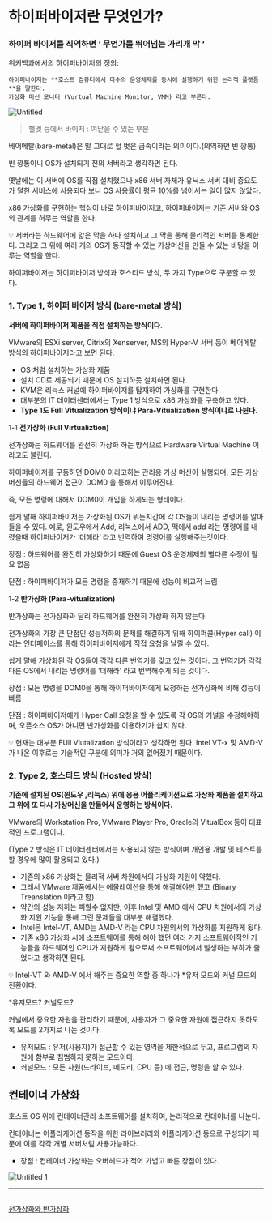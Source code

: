 # 하이퍼바이저란 무엇인가?

### 하이퍼 바이저를 직역하면 ‘ 무언가를 뛰어넘는 가리개 막 ‘

위키백과에서의 하이퍼바이저의 정의:

    하이퍼바이저는 **호스트 컴퓨터에서 다수의 운영체제를 동시에 실행하기 위한 논리적 플랫폼**을 말한다. 
    가상화 머신 모니터 (Vurtual Machine Monitor, VMM) 라고 부른다.

![Untitled](https://user-images.githubusercontent.com/84123877/174030886-de53ddfd-61c8-40ed-982e-1e1e54782e6e.png)

> 헬멧 등에서 바이저 : 여닫을 수 있는 부분
> 

베어메탈(bare-metal)은 말 그대로 헐 벗은 금속이라는 의미이다.(의역하면 빈 깡통)

빈 깡통이니 OS가 설치되기 전의 서버라고 생각하면 된다.

옛날에는 이 서버에 OS를 직접 설치했으나 x86 서버 자체가 유닉스 서버 대비 중요도가 덜한 서비스에 사용되다 보니 OS 사용률이 평균 10%를 넘어서는 일이 많지 않았다.

x86 가상화를 구현하는 핵심이 바로 하이퍼바이저고, 하이퍼바이저는 기존 서버와 OS의 관계를 허무는 역할을 한다.

<aside>
💡 서버라는 하드웨어에 얇은 막을 하나 설치하고 그 막을 통해 물리적인 서버를 통제한다. 그리고 그 위에 여러 개의 OS가 동작할 수 있는 가상머신을 만들 수 있는 바탕을 이루는 역할을 한다.

</aside>

하이퍼바이저는 하이퍼바이저 방식과 호스티드 방식, 두 가지 Type으로 구분할 수 있다.

### 1. Type 1, 하이퍼 바이저 방식 (bare-metal 방식)

**서버에 하이퍼바이저 제품을 직접 설치하는 방식이다.**

VMware의 ESXi server, Citrix의 Xenserver, MS의 Hyper-V 서버 등이 베어메탈 방식의 하이퍼바이저라고 보면 된다.

- OS 처럼 설치하는 가상화 제품
- 설치 CD로 제공되기 때문에 OS 설치하듯 설치하면 된다.
- KVM은 리눅스 커널에 하이퍼바이저를 탑재하여 가상화를 구현한다.
- 대부분의 IT 데이터센터에서는 Type 1 방식으로 x86 가상화를 구축하고 있다.
- **Type 1도 Full Vitualization 방식이냐 Para-Vitualization 방식이냐로 나뉜다.**

1-1 **전가상화 (Full Virtualiztion)**

전가상화는 하드웨어를 완전히 가상화 하는 방식으로 Hardware Virtual Machine 이라고도 불린다.

하이퍼바이저를 구동하면 DOM0 이라고하는 관리용 가상 머신이 실행되며, 모든 가상머신들의 하드웨어 접근이 DOM0 을 통해서 이루어진다.

즉, 모든 명령에 대해서 DOM0이 개입을 하게되는 형태이다.

쉽게 말해 하이퍼바이저는 가상화된 OS가 뭐든지간에 각 OS들이 내리는 명령어를 알아들을 수 있다. 예로, 윈도우에서 Add, 리눅스에서 ADD, 맥에서 add 라는 명령어를 내렸을때 하이퍼바이저가 ‘더해라’ 라고 번역하여 명령어를 실행해주는것이다.

장점 : 하드웨어를 완전히 가상화하기 때문에 Guest OS 운영체제의 별다른 수정이 필요 없음

단점 : 하이퍼바이저가 모든 명령을 중재하기 때문에 성능이 비교적 느림

1-2 **반가상화 (Para-vitualization)**

반가상화는 전가상화과 달리 하드웨어를 완전히 가상화 하지 않는다.

전가상화의 가장 큰 단점인 성능저하의 문제를 해결하기 위해 하이퍼콜(Hyper call) 이라는 인터페이스를 통해 하이퍼바이저에게 직접 요청을 날릴 수 있다.

쉽게 말해 가상화된 각 OS들이 각각 다른 번역기를  갖고 있는 것이다. 그 번역기가 각각 다른 OS에서 내리는 명령어를 ‘더해라’ 라고 번역해주게 되는 것이다.

장점 : 모든 명령을 DOM0을 통해 하이퍼바이저에게 요청하는 전가상화에 비해 성능이 빠름

단점 : 하이퍼바이저에게 Hyper Call 요청을 할 수 있도록 각 OS의 커널을 수정해야하며, 오픈소스 OS가 아니면 반가상화를 이용하기가 쉽지 않다.

<aside>
💡 현재는 대부분 FUll Viutalization 방식이라고 생각하면 된다. Intel VT-x 및 AMD-V가 나온 이후로는 기술적인 구분에 의미가 거의 없어졌기 때문이다.

</aside>

### 2. Type 2, 호스티드 방식 (Hosted 방식)

**기존에 설치된 OS(윈도우 ,리눅스) 위에 응용 어플리케이션으로 가상화 제품을 설치하고 그 위에 또 다시 가상머신을 만들어서 운영하는 방식이다.**

VMware의 Workstation Pro, VMware Player Pro, Oracle의 VitualBox 등이 대표적인 프로그램이다.

(Type 2 방식은 IT 데이터센터에서는 사용되지 않는 방식이며 개인용 개발 및 테스트를 할 경우에 많이 활용되고 있다.)

- 기존의 x86 가상화는 물리적 서버 차원에서의 가상화 지원이 약했다.
- 그래서 VMware 제품에서는 에물레이션을 통해 해결해야만 했고 (Binary Treanslation 이라고 함)
- 약간의 성능 저하는 피할수 없지만, 이후 Intel 및 AMD 에서 CPU 차원에서의 가상화 지원 기능을 통해 그런 문제들을 대부분 해결했다.
- Intel은 Intel-VT, AMD는 AMD-V 라는 CPU 차원의서의 가상화를 지원하게 됬다.
- 기존 x86 가상화 시에 소프트웨어를 통해 해야 했던 여러 가지 소프트웨어적인 기능들을 하드웨어인 CPU가 지원하게 됨으로써 소프트웨어에서 발생하는 부하가 줄었다고 생각하면 된다.

<aside>
💡 Intel-VT 와 AMD-V 에서 해주는 중요한 역할 중 하나가 *유저 모드와 커널 모드의 전환이다.

</aside>

*유저모드? 커널모드?

커널에서 중요한 자원을 관리하기 때문에, 사용자가 그 중요한 자원에 접근하지 못하도록 모드를 2가지로 나눈 것이다.

- 유저모드 : 유저(사용자)가 접근할 수 있는 영역을 제한적으로 두고, 프로그램의 자원에 함부로 침범하지 못하는 모드이다.
- 커널모드 : 모든 자원(드라이브, 메모리, CPU 등) 에 접근, 명령을 할 수 있다.

## 컨테이너 가상화

호스트 OS 위에 컨테이너관리 소프트웨어를 설치하여, 논리적으로 컨테이너를 나눈다.

컨테이너는 어플리케이션 동작을 위한 라이브러리와 어플리케이션 등으로 구성되기 때문에 이를 각각 개별 서버처럼 사용가능하다.

- 장점 : 컨테이너 가상화는 오버헤드가 적어 가볍고 빠른 장점이 있다.

![Untitled 1](https://user-images.githubusercontent.com/84123877/174030882-93aa1597-a90f-4528-ae2e-42a3ae729f75.png)

---

## 

[전가상화와 반가상화 ](https://github.com/chanwoo9730/virtualization/blob/main/Week%201/1.2_%20%EC%A0%84%EA%B0%80%EC%83%81%ED%99%94%EC%99%80%20%EB%B0%98%EA%B0%80%EC%83%81%ED%99%94.md)
